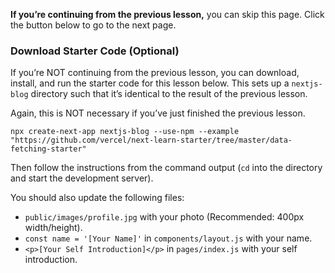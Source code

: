 **If you’re continuing from the previous lesson,** you can skip this page. Click the button below to go to the next page.

### Download Starter Code (Optional)

If you’re NOT continuing from the previous lesson, you can download, install, and run the starter code for this lesson below. This sets up a `nextjs-blog` directory such that it’s identical to the result of the previous lesson.

Again, this is NOT necessary if you’ve just finished the previous lesson.

```shell
npx create-next-app nextjs-blog --use-npm --example "https://github.com/vercel/next-learn-starter/tree/master/data-fetching-starter"
```

Then follow the instructions from the command output (`cd` into the directory and start the development server).

You should also update the following files:

+   `public/images/profile.jpg` with your photo (Recommended: 400px width/height).
+   `const name = '[Your Name]'` in `components/layout.js` with your name.
+   `<p>[Your Self Introduction]</p>` in `pages/index.js` with your self introduction.